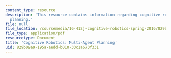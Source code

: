 ```yaml
---
content_type: resource
description: 'This resource contains information regarding cognitive robotics: Multi-agent
  planning.'
file: null
file_location: /coursemedia/16-412j-cognitive-robotics-spring-2016/829b09a9195aaeddb01033c1a673f331_MIT16_412JS16_L11.pdf
file_type: application/pdf
resourcetype: Document
title: 'Cognitive Robotics: Multi-Agent Planning'
uid: 829b09a9-195a-aedd-b010-33c1a673f331
---
```

